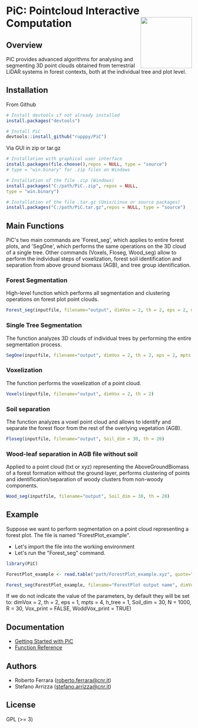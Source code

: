
<!-- README.md is generated from README.Rmd. Please edit that file -->

# PiC: Pointcloud Interactive Computation <img src="man/figures/logo.png" align="right" height="139" />

<!-- badges: start -->
<!-- badges: end -->

## Overview

PiC provides advanced algorithms for analysing and segmenting 3D point clouds obtained from terrestrial LiDAR systems in forest contexts, both at the individual tree and plot level.

## Installation

From Github

``` r
# Install devtools if not already installed
install.packages("devtools")

# Install PiC
devtools::install_github("rupppy/PiC")
```
Via GUI in zip or tar.gz

``` r
# Installation with graphical user interface
install.packages(file.choose(),repos = NULL, type = "source")
# type = "win.binary" for .zip files on Windows

# Installation of the file .zip (Windows)
install.packages("C:/path/PiC..zip", repos = NULL, 
type = "win.binary")

# Installation of the file .tar.gz (Unix/Linux or source packages)
install.packages("C:/path/PiC.tar.gz",repos = NULL, type = "source")
```


## Main Functions

PiC's two main commands are 'Forest_seg', which applies to entire forest plots, and 'SegOne', which performs the same operations on the 3D cloud of a single tree. Other commands (Voxels, Floseg, Wood_seg) allow to perform the individual steps of voxelization, forest soil identification and separation from above ground biomass (AGB), and tree group identification.

### Forest Segmentation

High-level function which performs all segmentation and clustering operations on forest plot point clouds.

``` r
Forest_seg(inputfile, filename="output", dimVox = 2, th = 2, eps = 2, mpts = 6, h_tree = 1, Soil_dim = 30, N = 500, R = 30, Vox_print = FALSE/TRUE, WoddVox_print = FALSE/TRUE)
```
### Single Tree Segmentation

The function analyzes 3D clouds of individual trees by performing the entire segmentation process.

``` r
SegOne(inputfile, filename="output", dimVox = 2, th = 2, eps = 2, mpts = 6,  N = 500, R = 30)
```

### Voxelization

The function performs the voxelization of a point cloud.

``` r
Voxels(inputfile, filename="output", dimVox = 2, th = 2)
```

### Soil separation

The function analyzes a voxel point cloud and allows to identify and separate the forest floor from the rest of the overlying vegetation (AGB). 

``` r
Floseg(inputfile, filename="output", Soil_dim = 30, th = 20)
```
### Wood-leaf separation in AGB file without soil

Applied to a point cloud (txt or xyz) representing the AboveGroundBiomass of a forest formation without the ground layer, performs clustering of points and identification/separation of woody clusters from non-woody components.

``` r
Wood_seg(inputfile, filename="output", Soil_dim = 30, th = 20)
```

## Example
Suppose we want to perform segmentation on a point cloud representing a forest plot. The file is named "ForestPlot_example".
- Let's import the file into the working environment
- Let's run the "Forest_seg" command.
``` r
library(PiC)

ForestPlot_example <- read.table("path/ForestPlot_example.xyz", quote="\"", comment.char="")

Forest_seg(ForestPlot_example, filename="ForestPlot output name", dimVox = 2, th = 2, eps = 2, mpts = 6, h_tree = 1, Soil_dim = 30, N = 500, R = 30, Vox_print = FALSE/TRUE, WoddVox_print = FALSE/TRUE)

```

If we do not indicate the value of the parameters, by default they will be set to:
dimVox = 2, th = 2, eps = 1, mpts = 4, h_tree = 1, Soil_dim = 30, N = 1000, R = 30, Vox_print = FALSE, WoddVox_print = TRUE)

## Documentation

- [Getting Started with PiC](articles/pic-intro.html)
- [Function Reference](reference/index.html)

## Authors

- Roberto Ferrara (<roberto.ferrara@cnr.it>)
- Stefano Arrizza (<stefano.arrizza@cnr.it>)

## License

GPL (\>= 3)
